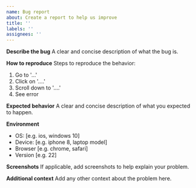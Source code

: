 ```yaml
---
name: Bug report
about: Create a report to help us improve
title: ''
labels: ''
assignees: ''
---
```


**Describe the bug**
A clear and concise description of what the bug is.

**How to reproduce**
Steps to reproduce the behavior:

1. Go to '...'
2. Click on '....'
3. Scroll down to '....'
4. See error

**Expected behavior**
A clear and concise description of what you expected to happen.

**Environment**

- OS: [e.g. ios, windows 10]
- Device: [e.g. iphone 8, laptop model]
- Browser [e.g. chrome, safari]
- Version [e.g. 22]

**Screenshots**
If applicable, add screenshots to help explain your problem.

**Additional context**
Add any other context about the problem here.
